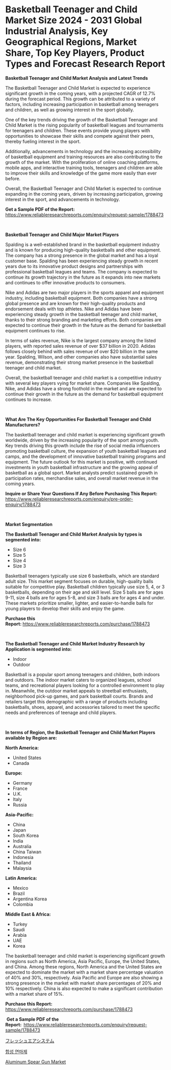 <p><h1>Basketball Teenager and Child Market Size 2024 - 2031 Global Industrial Analysis, Key Geographical Regions, Market Share, Top Key Players, Product Types and Forecast Research Report</h1></p><p><strong>Basketball Teenager and Child Market Analysis and Latest Trends</strong></p>
<p><p>The Basketball Teenager and Child Market is expected to experience significant growth in the coming years, with a projected CAGR of 12.7% during the forecast period. This growth can be attributed to a variety of factors, including increasing participation in basketball among teenagers and children, as well as growing interest in the sport globally.</p><p>One of the key trends driving the growth of the Basketball Teenager and Child Market is the rising popularity of basketball leagues and tournaments for teenagers and children. These events provide young players with opportunities to showcase their skills and compete against their peers, thereby fueling interest in the sport.</p><p>Additionally, advancements in technology and the increasing accessibility of basketball equipment and training resources are also contributing to the growth of the market. With the proliferation of online coaching platforms, mobile apps, and interactive training tools, teenagers and children are able to improve their skills and knowledge of the game more easily than ever before.</p><p>Overall, the Basketball Teenager and Child Market is expected to continue expanding in the coming years, driven by increasing participation, growing interest in the sport, and advancements in technology.</p></p>
<p><strong>Get a Sample PDF of the Report:&nbsp;</strong> <a href="https://www.reliableresearchreports.com/enquiry/request-sample/1788473">https://www.reliableresearchreports.com/enquiry/request-sample/1788473</a></p>
<p>&nbsp;</p>
<p><strong>Basketball Teenager and Child Major Market Players</strong></p>
<p><p>Spalding is a well-established brand in the basketball equipment industry and is known for producing high-quality basketballs and other equipment. The company has a strong presence in the global market and has a loyal customer base. Spalding has been experiencing steady growth in recent years due to its innovative product designs and partnerships with professional basketball leagues and teams. The company is expected to continue its growth trajectory in the future as it expands into new markets and continues to offer innovative products to consumers.</p><p>Nike and Adidas are two major players in the sports apparel and equipment industry, including basketball equipment. Both companies have a strong global presence and are known for their high-quality products and endorsement deals with top athletes. Nike and Adidas have been experiencing steady growth in the basketball teenager and child market, thanks to their strong branding and marketing efforts. Both companies are expected to continue their growth in the future as the demand for basketball equipment continues to rise.</p><p>In terms of sales revenue, Nike is the largest company among the listed players, with reported sales revenue of over $37 billion in 2020. Adidas follows closely behind with sales revenue of over $20 billion in the same year. Spalding, Wilson, and other companies also have substantial sales revenue, demonstrating their strong market presence in the basketball teenager and child market.</p><p>Overall, the basketball teenager and child market is a competitive industry with several key players vying for market share. Companies like Spalding, Nike, and Adidas have a strong foothold in the market and are expected to continue their growth in the future as the demand for basketball equipment continues to increase.</p></p>
<p>&nbsp;</p>
<p><strong>What Are The Key Opportunities For Basketball Teenager and Child Manufacturers?</strong></p>
<p><p>The basketball teenager and child market is experiencing significant growth worldwide, driven by the increasing popularity of the sport among youth. Key trends driving this growth include the rise of social media influencers promoting basketball culture, the expansion of youth basketball leagues and camps, and the development of innovative basketball training programs and equipment. The future outlook for this market is positive, with continued investments in youth basketball infrastructure and the growing appeal of basketball as a global sport. Market analysts predict sustained growth in participation rates, merchandise sales, and overall market revenue in the coming years.</p></p>
<p><strong>Inquire or Share Your Questions If Any Before Purchasing This Report:</strong> <a href="https://www.reliableresearchreports.com/enquiry/pre-order-enquiry/1788473">https://www.reliableresearchreports.com/enquiry/pre-order-enquiry/1788473</a></p>
<p>&nbsp;</p>
<p><strong>Market Segmentation</strong></p>
<p><strong>The Basketball Teenager and Child Market Analysis by types is segmented into:</strong></p>
<p><ul><li>Size 6</li><li>Size 5</li><li>Size 4</li><li>Size 3</li></ul></p>
<p><p>Basketball teenagers typically use size 6 basketballs, which are standard adult size. This market segment focuses on durable, high-quality balls suitable for competitive play. Basketball children typically use size 5, 4, or 3 basketballs, depending on their age and skill level. Size 5 balls are for ages 9-11, size 4 balls are for ages 5-8, and size 3 balls are for ages 4 and under. These markets prioritize smaller, lighter, and easier-to-handle balls for young players to develop their skills and enjoy the game.</p></p>
<p><strong>Purchase this Report:&nbsp;</strong><a href="https://www.reliableresearchreports.com/purchase/1788473">https://www.reliableresearchreports.com/purchase/1788473</a></p>
<p>&nbsp;</p>
<p><strong>The Basketball Teenager and Child Market Industry Research by Application is segmented into:</strong></p>
<p><ul><li>Indoor</li><li>Outdoor</li></ul></p>
<p><p>Basketball is a popular sport among teenagers and children, both indoors and outdoors. The indoor market caters to organized leagues, school teams, and recreational players looking for a controlled environment to play in. Meanwhile, the outdoor market appeals to streetball enthusiasts, neighborhood pick-up games, and park basketball courts. Brands and retailers target this demographic with a range of products including basketballs, shoes, apparel, and accessories tailored to meet the specific needs and preferences of teenage and child players.</p></p>
<p>&nbsp;</p>
<p><strong>In terms of Region, the Basketball Teenager and Child Market Players available by Region are:</strong></p>
<p>
    <p> <strong> North America: </strong>
        <ul>
            <li>United States</li>
            <li>Canada</li>
        </ul>
        </p> 
    <p> <strong> Europe: </strong>
        <ul>
            <li>Germany</li>
            <li>France</li>
            <li>U.K.</li>
            <li>Italy</li>
            <li>Russia</li>
        </ul>
        </p> 
    <p> <strong> Asia-Pacific: </strong>
        <ul>
            <li>China</li>
            <li>Japan</li>
            <li>South Korea</li>
            <li>India</li>
            <li>Australia</li>
            <li>China Taiwan</li>
            <li>Indonesia</li>
            <li>Thailand</li>
            <li>Malaysia</li>
        </ul>
        </p> 
    <p> <strong> Latin America: </strong>
        <ul>
            <li>Mexico</li>
            <li>Brazil</li>
            <li>Argentina Korea</li>
            <li>Colombia</li>
        </ul>
        </p> 
    <p> <strong> Middle East & Africa: </strong>
        <ul>
            <li>Turkey</li>
            <li>Saudi</li>
            <li>Arabia</li>
            <li>UAE</li>
            <li>Korea</li>
        </ul>
    </p>
    </p>
<p><p>The basketball teenager and child market is experiencing significant growth in regions such as North America, Asia Pacific, Europe, the United States, and China. Among these regions, North America and the United States are expected to dominate the market with a market share percentage valuation of 40% and 30%, respectively. Asia Pacific and Europe are also showing a strong presence in the market with market share percentages of 20% and 10% respectively. China is also expected to make a significant contribution with a market share of 15%.</p></p>
<p><strong>Purchase this Report: </strong><a href="https://www.reliableresearchreports.com/purchase/1788473">https://www.reliableresearchreports.com/purchase/1788473</a></p>
<p>&nbsp;<strong>Get a Sample PDF of the Report:&nbsp;&nbsp;</strong><a href="https://www.reliableresearchreports.com/enquiry/request-sample/1788473">https://www.reliableresearchreports.com/enquiry/request-sample/1788473</a></p>
<p><strong></strong></p>
<p><p><a href="https://github.com/xnljig2898992/Market-Research-Report-List-1/blob/main/89085277364.md">フレッシュエアシステム</a></p><p><a href="https://github.com/Tristiarton768456/Market-Research-Report-List-1/blob/main/15654606265.md">합성 연마제</a></p><p><a href="https://github.com/PeterParrish5/Market-Research-Report-List-4/blob/main/aluminum-spear-gun-market.md">Aluminum Spear Gun Market</a></p></p>